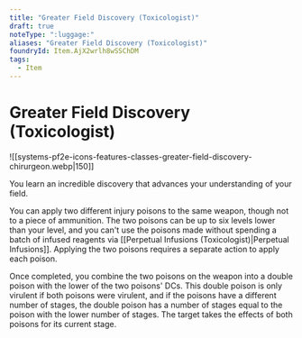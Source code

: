 ```yaml
---
title: "Greater Field Discovery (Toxicologist)"
draft: true
noteType: ":luggage:"
aliases: "Greater Field Discovery (Toxicologist)"
foundryId: Item.AjX2wrlh8wSSChDM
tags:
  - Item
---
```


# Greater Field Discovery (Toxicologist)
![[systems-pf2e-icons-features-classes-greater-field-discovery-chirurgeon.webp|150]]

You learn an incredible discovery that advances your understanding of your field.

You can apply two different injury poisons to the same weapon, though not to a piece of ammunition. The two poisons can be up to six levels lower than your level, and you can't use the poisons made without spending a batch of infused reagents via [[Perpetual Infusions (Toxicologist)|Perpetual Infusions]]. Applying the two poisons requires a separate action to apply each poison.

Once completed, you combine the two poisons on the weapon into a double poison with the lower of the two poisons' DCs. This double poison is only virulent if both poisons were virulent, and if the poisons have a different number of stages, the double poison has a number of stages equal to the poison with the lower number of stages. The target takes the effects of both poisons for its current stage.
